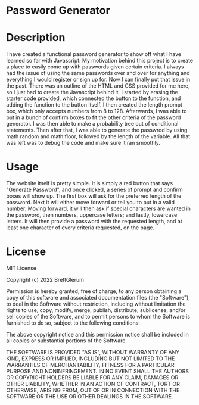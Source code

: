 # Password Generator

# Description
I have created a functional password generator to show off what I have learned so far with Javascript. My motivation behind this project is to create a place to easily come up with passwords given certain criteria. I always had the issue of using the same passwords over and over for anything and everything I would register or sign up for. Now I can finally put that issue in the past. There was an outline of the HTML and CSS provided for me here, so I just had to create the Javascript behind it. I started by erasing the starter code provided, which connected the button to the function, and adding the function to the button itself. I then created the length prompt box, which only accepts numbers from 8 to 128. Afterwards, I was able to put in a bunch of confirm boxes to fit the other criteria of the password generator. I was then able to make a probability tree out of conditional statements. Then after that, I was able to generate the passwrod by using math random and math floor, followed by the length of the variable. All that was left was to debug the code and make sure it ran smoothly.

# Usage
The website itself is pretty simple. It is simply a red button that says "Generate Password", and once clicked, a series of prompt and confirm boxes will show up. The first box will ask for the preferred length of the password. Next it will either move forward or tell you to put in a valid number. Moving forward, it will then ask if special characters are wanted in the password, then numbers, uppercase letters; and lastly, lowercase letters. It will then provide a password with the requested length, and at least one character of every criteria requested, on the page. 

# License
MIT License

Copyright (c) 2022 BrettGlerum

Permission is hereby granted, free of charge, to any person obtaining a copy of this software and associated documentation files (the "Software"), to deal in the Software without restriction, including without limitation the rights to use, copy, modify, merge, publish, distribute, sublicense, and/or sell copies of the Software, and to permit persons to whom the Software is furnished to do so, subject to the following conditions:

The above copyright notice and this permission notice shall be included in all copies or substantial portions of the Software.

THE SOFTWARE IS PROVIDED "AS IS", WITHOUT WARRANTY OF ANY KIND, EXPRESS OR IMPLIED, INCLUDING BUT NOT LIMITED TO THE WARRANTIES OF MERCHANTABILITY, FITNESS FOR A PARTICULAR PURPOSE AND NONINFRINGEMENT. IN NO EVENT SHALL THE AUTHORS OR COPYRIGHT HOLDERS BE LIABLE FOR ANY CLAIM, DAMAGES OR OTHER LIABILITY, WHETHER IN AN ACTION OF CONTRACT, TORT OR OTHERWISE, ARISING FROM, OUT OF OR IN CONNECTION WITH THE SOFTWARE OR THE USE OR OTHER DEALINGS IN THE SOFTWARE.

